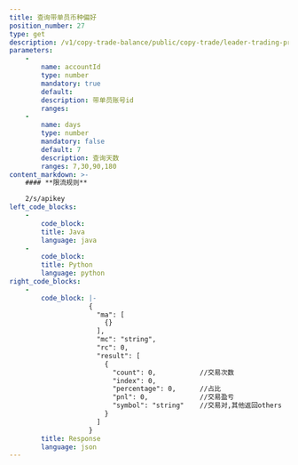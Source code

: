 ```yaml
---
title: 查询带单员币种偏好
position_number: 27
type: get
description: /v1/copy-trade-balance/public/copy-trade/leader-trading-prefer
parameters:
    -
        name: accountId
        type: number
        mandatory: true
        default:
        description: 带单员账号id
        ranges:
    -
        name: days
        type: number
        mandatory: false
        default: 7
        description: 查询天数
        ranges: 7,30,90,180
content_markdown: >-
    #### **限流规则**

    2/s/apikey
left_code_blocks:
    -
        code_block:
        title: Java
        language: java
    -
        code_block:
        title: Python
        language: python
right_code_blocks:
    -
        code_block: |-
                    {
                      "ma": [
                        {}
                      ],
                      "mc": "string",
                      "rc": 0,
                      "result": [
                        {
                          "count": 0,           //交易次数
                          "index": 0,
                          "percentage": 0,      //占比
                          "pnl": 0,             //交易盈亏
                          "symbol": "string"    //交易对,其他返回others
                        }
                      ]
                    }
        title: Response
        language: json
---
```

